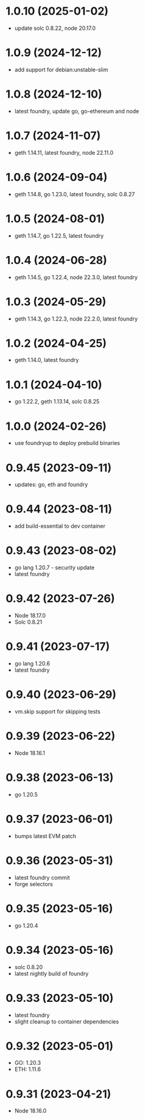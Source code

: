 # 1.0.10 (2025-01-02)

* update solc 0.8.22, node 20.17.0

# 1.0.9 (2024-12-12)

* add support for debian:unstable-slim

# 1.0.8 (2024-12-10)

* latest foundry, update go, go-ethereum and node

# 1.0.7 (2024-11-07)

* geth 1.14.11, latest foundry, node 22.11.0

# 1.0.6 (2024-09-04)

* geth 1.14.8, go 1.23.0, latest foundry, solc 0.8.27

# 1.0.5 (2024-08-01)

* geth 1.14.7, go 1.22.5, latest foundry

# 1.0.4 (2024-06-28)

* geth 1.14.5, go 1.22.4, node 22.3.0, latest foundry

# 1.0.3 (2024-05-29)

* geth 1.14.3, go 1.22.3, node 22.2.0,  latest foundry

# 1.0.2 (2024-04-25)

* geth 1.14.0, latest foundry

# 1.0.1 (2024-04-10)

* go 1.22.2, geth 1.13.14, solc 0.8.25

# 1.0.0 (2024-02-26)

* use foundryup to deploy prebuild binaries

# 0.9.45 (2023-09-11)

* updates: go, eth and foundry

# 0.9.44 (2023-08-11)

* add build-essential to dev container

# 0.9.43 (2023-08-02)

* go lang 1.20.7 - security update
* latest foundry

# 0.9.42 (2023-07-26)

* Node 18.17.0
* Solc 0.8.21

# 0.9.41 (2023-07-17)

* go lang 1.20.6
* latest foundry

# 0.9.40 (2023-06-29)

* vm.skip support for skipping tests

# 0.9.39 (2023-06-22)

* Node 18.16.1

# 0.9.38 (2023-06-13)

* go 1.20.5

# 0.9.37 (2023-06-01)

* bumps latest EVM patch

# 0.9.36 (2023-05-31)

* latest foundry commit
* forge selectors

# 0.9.35 (2023-05-16)

* go 1.20.4

# 0.9.34 (2023-05-16)

* solc 0.8.20
* latest nightly build of foundry

# 0.9.33 (2023-05-10)

* latest foundry
* slight cleanup to container dependencies

# 0.9.32 (2023-05-01)

* GO: 1.20.3
* ETH: 1.11.6

# 0.9.31 (2023-04-21)

* Node 18.16.0
